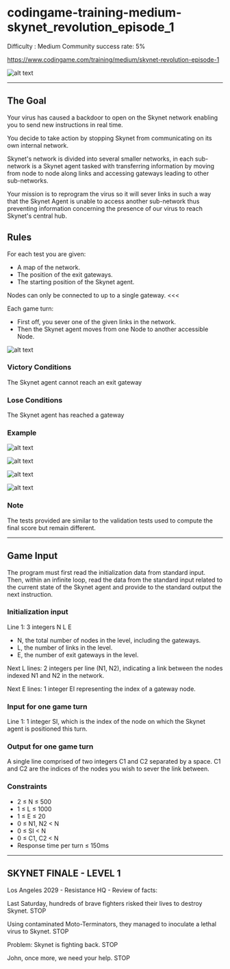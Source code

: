 # codingame-training-medium-skynet_revolution_episode_1
Difficulty : Medium Community success rate: 5%

https://www.codingame.com/training/medium/skynet-revolution-episode-1

![alt text](screenshots/ScreenShot001.png)

---

## The Goal

Your virus has caused a backdoor to open on the Skynet network enabling you to send new instructions in real time.

You decide to take action by stopping Skynet from communicating on its own internal network.

Skynet's network is divided into several smaller networks, in each sub-network is a Skynet agent tasked with transferring information by moving from node to node along links and accessing gateways leading to other sub-networks.

Your mission is to reprogram the virus so it will sever links in such a way that the Skynet Agent is unable to access another sub-network thus preventing information concerning the presence of our virus to reach Skynet's central hub.


## Rules

For each test you are given:
- A map of the network.
- The position of the exit gateways.
- The starting position of the Skynet agent.

Nodes can only be connected to up to a single gateway. <<<

Each game turn:
- First off, you sever one of the given links in the network.
- Then the Skynet agent moves from one Node to another accessible Node.

![alt text](screenshots/ScreenShot002.png)
 
### Victory Conditions
The Skynet agent cannot reach an exit gateway
 
### Lose Conditions
The Skynet agent has reached a gateway


### Example

![alt text](screenshots/ScreenShot003.png)

![alt text](screenshots/ScreenShot004.png)

![alt text](screenshots/ScreenShot005.png)

![alt text](screenshots/ScreenShot006.png)

### Note

The tests provided are similar to the validation tests used to compute the final score but remain different.

---

## Game Input

The program must first read the initialization data from standard input. Then, within an infinite loop, read the data from the standard input related to the current state of the Skynet agent and provide to the standard output the next instruction.

### Initialization input
Line 1: 3 integers N L E
- N, the total number of nodes in the level, including the gateways.
- L, the number of links in the level.
- E, the number of exit gateways in the level.

Next L lines: 2 integers per line (N1, N2), indicating a link between the nodes indexed N1 and N2 in the network.

Next E lines: 1 integer EI representing the index of a gateway node.

### Input for one game turn
Line 1: 1 integer SI, which is the index of the node on which the Skynet agent is positioned this turn.

### Output for one game turn
A single line comprised of two integers C1 and C2 separated by a space. C1 and C2 are the indices of the nodes you wish to sever the link between.

### Constraints
- 2 ≤ N ≤ 500
- 1 ≤ L ≤ 1000
- 1 ≤ E ≤ 20
- 0 ≤ N1, N2 < N
- 0 ≤ SI < N
- 0 ≤ C1, C2 < N
- Response time per turn ≤ 150ms

---

## SKYNET FINALE - LEVEL 1

Los Angeles 2029 - Resistance HQ - Review of facts:

Last Saturday, hundreds of brave fighters risked their lives to destroy Skynet. STOP

Using contaminated Moto-Terminators, they managed to inoculate a lethal virus to Skynet. STOP

Problem: Skynet is fighting back. STOP

John, once more, we need your help. STOP